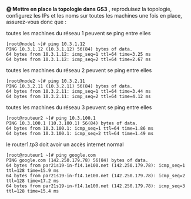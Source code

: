
**🌞 Mettre en place la topologie dans GS3** ,
reproduisez la topologie, configurez les IPs 
et les noms sur toutes les machines
une fois en place, assurez-vous donc que :

toutes les machines du réseau 1 peuvent se ping entre elles

```
[root@node1 ~]# ping 10.3.1.12
PING 10.3.1.12 (10.3.1.12) 56(84) bytes of data.
64 bytes from 10.3.1.12: icmp_seq=1 ttl=64 time=3.25 ms
64 bytes from 10.3.1.12: icmp_seq=2 ttl=64 time=2.67 ms
```
toutes les machines du réseau 2 peuvent se ping entre elles

```
[root@node2 ~]# ping 10.3.2.11
PING 10.3.2.11 (10.3.2.11) 56(84) bytes of data.
64 bytes from 10.3.2.11: icmp_seq=1 ttl=64 time=3.44 ms
64 bytes from 10.3.2.11: icmp_seq=2 ttl=64 time=4.12 ms
```

toutes les machines du réseau 3 peuvent se ping entre elles

```
[root@routeur2 ~]# ping 10.3.100.1
PING 10.3.100.1 (10.3.100.1) 56(84) bytes of data.
64 bytes from 10.3.100.1: icmp_seq=1 ttl=64 time=1.86 ms
64 bytes from 10.3.100.1: icmp_seq=2 ttl=64 time=1.49 ms
```

le router1.tp3 doit avoir un accès internet normal
```
[root@routeur1 ~]# ping google.com
PING google.com (142.250.179.78) 56(84) bytes of data.
64 bytes from par21s19-in-f14.1e100.net (142.250.179.78): icmp_seq=1 ttl=128 time=15.9 ms
64 bytes from par21s19-in-f14.1e100.net (142.250.179.78): icmp_seq=2 ttl=128 time=17.2 ms
64 bytes from par21s19-in-f14.1e100.net (142.250.179.78): icmp_seq=3 ttl=128 time=15.4 ms
```

























